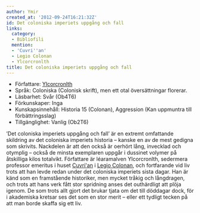 ```yaml
---
author: Ymir
created_at: '2012-09-24T16:21:32Z'
id: Det coloniska imperiets uppgång och fall
links:
  category:
  - Bibliofili
  mention:
  - 'Cuvri''an'
  - Legio Colonan
  - Ylcorcronlth
title: Det coloniska imperiets uppgång och fall
---
```


-   Författare: [Ylcorcronlth]
-   Språk: Coloniska (Colonisk skrift), men ett otal översättningar florerar.
-   Läsbarhet: Svår (Ob4T6)
-   Förkunskaper: Inga
-   Kunskapsinnehåll: Historia 15 (Colonan), Aggression (Kan uppmuntra till förbättringsslag)
-   Tillgänglighet: Vanlig (Ob2T6)

’Det coloniska imperiets uppgång och fall’ är en extremt omfattande skildring av det coloniska
imperiets historia – kanske en av de mest gedigna som skrivits. Nackdelen är att den också är
oerhört lång, invecklad och otymplig – också de minsta exemplaren uppgår i dussinet volymer på
åtskilliga kilos totalvikt. Författare är léaramalven Ylcorcronlth, sedermera professor emeritus i
huset [Cuvri'an] i [Legio Colonan], och fortfarande vid liv trots att han levde redan under det
coloniska imperiets sista dagar. Han är känd som en framstående historiker, men mycket tråkig och
långdragen, och trots att hans verk fått stor spridning anses det outhärdligt att plöja igenom. De
som trots allt gjort det brukar tjata om det till döddagar dock, för i akademiska kretsar ses det
som en stor merit – eller ett tydligt tecken på att man borde skaffa sig ett liv.

  [Ylcorcronlth]: Ylcorcronlth
  [Cuvri'an]: Cuvrian
  [Legio Colonan]: Legio_Colonan